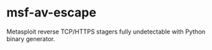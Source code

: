 msf-av-escape
=============

Metasploit reverse TCP/HTTPS stagers fully undetectable with Python binary generator. 


